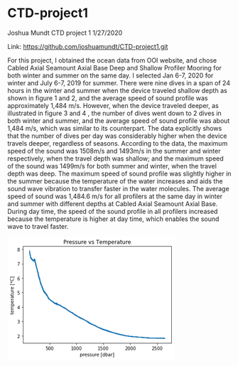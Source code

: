 # CTD-project1

Joshua Mundt
CTD project 1
1/27/2020

Link: https://github.com/joshuamundt/CTD-project1.git



For this project, I obtained the ocean data from OOI website, and chose Cabled Axial Seamount Axial Base Deep and Shallow Profiler Mooring for both winter and summer on the same day. I selected Jan 6-7, 2020 for winter and July 6-7, 2019 for summer. 
There were nine dives in a span of 24 hours in the winter and summer when the device traveled shallow depth as shown in figure 1 and 2, and the average speed of sound profile was approximately 1,484 m/s. However, when the device traveled deeper, as illustrated in figure 3 and 4 , the number of dives went down to 2 dives in both winter and summer, and the average speed of sound profile was about 1,484 m/s, which was similar to its counterpart.
The data explicitly shows that the number of dives per day was considerably higher when the device travels deeper, regardless of seasons. According to the data, the maximum speed of the sound was 1508m/s and 1493m/s in the summer and winter respectively, when the travel depth was shallow; and the maximum speed of the sound was 1499m/s for both summer and winter, when the travel depth was deep. The maximum speed of sound profile was slightly higher in the summer because the temperature of the water increases and aids the sound wave vibration to transfer faster in the water molecules.
The average speed of sound was 1,484.6 m/s for all profilers at the same day in winter and summer with different depths at Cabled Axial Seamount Axial Base. During day time, the speed of the sound profile in all profilers increased because the temperature is higher at day time, which enables the sound wave to travel faster.


![](images/download.png)
